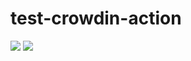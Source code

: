 # test-crowdin-action
![](https://github.com/VBeytok/test-crowdin-action/workflows/Crowdin%20Action/badge.svg)
![](https://github.com/VBeytok/test-crowdin-action/workflows/Crowdin%20Action%20without%20config%20file/badge.svg)
